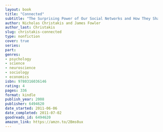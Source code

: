 ```yaml
---
layout: book
title: "Connected"
subtitle: "The Surprising Power of Our Social Networks and How They Shape Our Lives"
author: Nicholas Christakis and James Fowler
author_last: Christakis
slug: christakis-connected
type: nonfiction
cover: true
series: 
part: 
genres:
- psychology
- science
- neuroscience
- sociology
- economics
isbn: 9780316036146
rating: 4
pages: 336
format: kindle
publish_year: 2008
publisher: 6494620
date_started: 2011-06-06
date_completed: 2011-07-02
goodreads_id: 6494620
amazon_link: https://amzn.to/2Bms0ux
---
```

